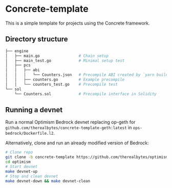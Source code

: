 # Concrete-template

This is a simple template for projects using the Concrete framework.

## Directory structure

```bash
├── engine
│   ├── main.go                 # Chain setup
│   ├── main_test.go            # Minimal setup test
│   ├── pcs
│   │   ├── abi
│   │   │   └── Counters.json   # Precompile ABI created by `yarn build:abi`
│   │   ├── counters.go         # Example precompile
│   │   └── counters_test.go    # Precompile test
└── sol
    └── Counters.sol            # Precompile interface in Solidity
```

## Running a devnet

Run a normal Optimism Bedrock devnet replacing op-geth for `github.com/therealbytes/concrete-template-geth:latest` in `ops-bedrock/Dockerfile.l2`.

Alternatively, clone and run an already modified version of Bedrock:

```bash
# Clone repo
git clone -b concrete-template https://github.com/therealbytes/optimism.git
cd optimism
# Start devnet
make devnet-up
# Stop and clean devnet
make devnet-down && make devnet-clean
```
